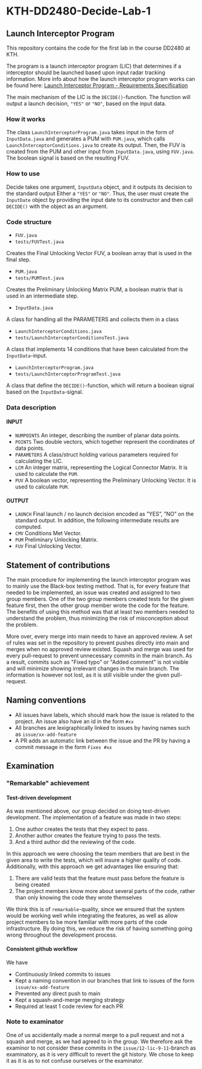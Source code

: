 # KTH-DD2480-Decide-Lab-1
## Launch Interceptor Program
This repository contains the code for the first lab in the course DD2480 at KTH. 

The program is a launch interceptor program (LIC) that determines if a interceptor should be launched based upon input radar tracking information. More info about how the launch interceptor program works can be found here: [Launch Interceptor Program - Requirements Specification](./Launch%20Interceptor%20Program%20-%20Requirements%20Specification.pdf)

The main mechanism of the LIC is the `DECIDE()`-function. The function will output a launch decision, `"YES"` or `"NO"`, based on the input data.


### How it works
The class `LaunchInterceptorProgram.java` takes input in the form of `InputData.java` and generates a PUM with `PUM.java`, which calls `LaunchInterceptorConditions.java` to create its output. Then, the FUV is created from the PUM and other input from `InputData.java`, using `FUV.java`. The boolean signal is based on the resulting FUV.

### How to use
Decide takes one argument, `InputData` object, and it outputs its decision to the standard output Either a `"YES"` or `"NO"`.
Thus, the user must create the `InputDate` object by providing the input date to its constructor and then call `DECIDE()` with the object as an argument.

### Code structure
* `FUV.java`
* `tests/FUVTest.java`

Creates the Final Unlocking Vector FUV, a boolean array that is used in the final step.

* `PUM.java`
* `tests/PUMTest.java`

Creates the Preliminary Unlocking Matrix PUM, a boolean matrix that is used in an intermediate step.

* `InputData.java`

A class for handling all the PARAMETERS and collects them in a class

* `LaunchInterceptorConditions.java`
* `tests/LaunchInterceptorConditionsTest.java`

A class that implements 14 conditions that have been calculated from the `InputData`-input.

* `LaunchInterceptorProgram.java`
* `tests/LaunchInterceptorProgramTest.java`

A class that define the `DECIDE()`-function, which will return a boolean signal based on the `InputData`-signal.


### Data description

#### INPUT
* `NUMPOINTS` An integer, describing the number of planar data points.
* `POINTS` Two double vectors, which together represent the coordinates of data points.
* `PARAMETERS` A class/struct holding various parameters required for calculating the LIC.
* `LCM` An integer matrix, representing the Logical Connector Matrix. It is used to calculate the `PUM`.
* `PUV` A boolean vector, representing the Preliminary Unlocking Vector. It is used to calculate `PUM`.

#### OUTPUT
* `LAUNCH` Final launch / no launch decision encoded as ”YES”, ”NO” on the standard output. In addition, the following intermediate results are computed.
* `CMV` Conditions Met Vector.
* `PUM` Preliminary Unlocking Matrix.
* `FUV` Final Unlocking Vector.

## Statement of contributions
The main procedure for implementing the launch interceptor program was to mainly use the Black-box testing method. That is, for every feature that needed to be implemented, an issue was created and assigned to two group members. One of the two group members created tests for the given feature first, then the other group member wrote the code for the feature. The benefits of using this method was that at least two members needed to understand the problem, thus minimizing the risk of misconception about the problem.

More over, every merge into main needs to have an approved review. A set of rules was set in the repository to prevent pushes directly into main and merges when no approved review existed. Squash and merge was used for every pull-request to prevent unnecessary commits in the main branch. As a result, commits such as "Fixed typo" or "Added comment" is not visible and will minimize showing irrelevant changes in the main branch. The information is however not lost, as it is still visible under the given pull-request.

## Naming conventions
* All issues have labels, which should mark how the issue is related to the project. An issue also have an id in the form `#xx`
* All branches are lexigraphically linked to issues by having names such as `issue/xx-add-feature`
* A PR adds an automatic link between the issue and the PR by having a commit message in the form `Fixes #xx`

## Examination

### "Remarkable" achievement

#### Test-driven development
As was mentioned above, our group decided on doing test-driven development. The implementation of a feature was made in two steps:

1. One author creates the tests that they expect to pass.
2. Another author creates the feature trying to pass the tests.
3. And a third author did the reviewing of the code.

In this approach we were choosing the team members that are best in the given area to write the tests, which will insure a higher quality of code.
Additionally, with this approach we get advantages like ensuring that:

1. There are valid tests that the feature must pass before the feature is being created
2. The project members know more about several parts of the code, rather than only knowing the code they wrote themselves

We think this is of `remarkable`-quality, since we ensured that the system would be working well while integrating the features, as well as allow project members to be more familiar with more parts of the code infrastructure. By doing this, we reduce the risk of having something going wrong throughout the development process. 

#### Consistent github workflow
We have
* Continuously linked commits to issues
* Kept a naming convention in our branches that link to issues of the form `issue/xx-add-feature`
* Prevented any direct push to main
* Kept a squash-and-merge merging strategy
* Required at least 1 code review for each PR

### Note to examinator
One of us accidentally made a normal merge to a pull request and not a squash and merge, as we had agreed to in the group. We therefore ask the examinor to not consider these commits in the `issue/12-lic-9-11`-branch as examinatory, as it is very difficult to revert the git history. We chose to keep it as it is as to not confuse ourselves or the examinator.